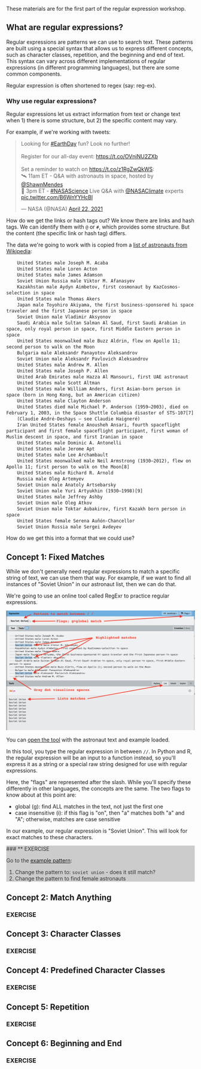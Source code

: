 These materials are for the first part of the regular expression workshop.

## What are regular expressions?

Regular expressions are patterns we can use to search text.  These patterns are built using a special syntax that allows us to express different concepts, such as character classes, repetition, and the beginning and end of text.  This syntax can vary across different implementations of regular expressions (in different programming languages), but there are some common components.  

Regular expression is often shortened to regex (say: reg-ex).  

### Why use regular expressions?

Regular expressions let us extract information from text or change text when 1) there is some structure, but 2) the specific content may vary.  

For example, if we're working with tweets:

<blockquote class="twitter-tweet"><p lang="en" dir="ltr">Looking for <a href="https://twitter.com/hashtag/EarthDay?src=hash&amp;ref_src=twsrc%5Etfw">#EarthDay</a> fun? Look no further!<br><br>Register for our all-day event: <a href="https://t.co/OVnjNU2ZXb">https://t.co/OVnjNU2ZXb</a><br><br>Set a reminder to watch on <a href="https://t.co/z1RgZwQkWS">https://t.co/z1RgZwQkWS</a>:<br>🛰️ 11am ET - Q&amp;A with astronauts in space, hosted by <a href="https://twitter.com/ShawnMendes?ref_src=twsrc%5Etfw">@ShawnMendes</a><br>🌳 3pm ET - <a href="https://twitter.com/hashtag/NASAScience?src=hash&amp;ref_src=twsrc%5Etfw">#NASAScience</a> Live Q&amp;A with <a href="https://twitter.com/NASAClimate?ref_src=twsrc%5Etfw">@NASAClimate</a> experts <a href="https://t.co/B6WnYYHcBl">pic.twitter.com/B6WnYYHcBl</a></p>&mdash; NASA (@NASA) <a href="https://twitter.com/NASA/status/1385241483201110016?ref_src=twsrc%5Etfw">April 22, 2021</a></blockquote> <script async src="https://platform.twitter.com/widgets.js" charset="utf-8"></script> 

How do we get the links or hash tags out?  We know there are links and hash tags.  We can identify them with `@` or `#`, which provides some structure.  But the content (the specific link or hash tag) differs.

The data we're going to work with is copied from a [list of astronauts from Wikipedia](https://en.wikipedia.org/wiki/List_of_space_travelers_by_name
): 

```
    United States male Joseph M. Acaba
    United States male Loren Acton
    United States male James Adamson
    Soviet Union Russia male Viktor M. Afanasyev
    Kazakhstan male Aydyn Aimbetov, first cosmonaut by KazCosmos-selection in space
    United States male Thomas Akers
    Japan male Toyohiro Akiyama, the first business-sponsored hi space traveler and the first Japanese person in space
    Soviet Union male Vladimir Aksyonov
    Saudi Arabia male Sultan Salman Al Saud, first Saudi Arabian in space, only royal person in space, first Middle Eastern person in space
    United States moonwalked male Buzz Aldrin, flew on Apollo 11; second person to walk on the Moon
    Bulgaria male Aleksandr Panayotov Aleksandrov
    Soviet Union male Aleksandr Pavlovich Aleksandrov
    United States male Andrew M. Allen
    United States male Joseph P. Allen
    United Arab Emirates male Hazza Al Mansouri, first UAE astronaut
    United States male Scott Altman
    United States male William Anders, first Asian-born person in space (born in Hong Kong, but an American citizen)
    United States male Clayton Anderson
    United States died male Michael P. Anderson (1959–2003), died on February 1, 2003, in the Space Shuttle Columbia disaster of STS-107[7]
    (Claudie André-Deshays – see Claudie Haigneré)
    Iran United States female Anousheh Ansari, fourth spaceflight participant and first female spaceflight participant, first woman of Muslim descent in space, and first Iranian in space
    United States male Dominic A. Antonelli
    United States male Jerome Apt
    United States male Lee Archambault
    United States moonwalked male Neil Armstrong (1930–2012), flew on Apollo 11; first person to walk on the Moon[8]
    United States male Richard R. Arnold
    Russia male Oleg Artemyev
    Soviet Union male Anatoly Artsebarsky
    Soviet Union male Yuri Artyukhin (1930–1998)[9]
    United States male Jeffrey Ashby
    Soviet Union male Oleg Atkov
    Soviet Union male Toktar Aubakirov, first Kazakh born person in space
    United States female Serena Auñón-Chancellor
    Soviet Union Russia male Sergei Avdeyev
```

How do we get this into a format that we could use?

## Concept 1: Fixed Matches

While we don't generally need regular expressions to match a specific string of text, we can use them that way.  For example, if we want to find all instances of "Soviet Union" in our astronaut list, then we can do that.  

We're going to use an online tool called RegExr to practice regular expressions.  

![Image of tool](tool_tour.png)

You can [open the tool](http://regexr.com/5rdpd) with the astronaut text and example loaded.

In this tool, you type the regular expression in between `//`.  In Python and R, the regular expression will be an input to a function instead, so you'll express it as a string or a special raw string designed for use with regular expressions.  

Here, the "flags" are represented after the slash.  While you'll specify these differently in other languages, the concepts are the same.  The two flags to know about at this point are:

* global (g): find ALL matches in the text, not just the first one
* case insensitive (i): if this flag is "on", then "a" matches both "a" and "A"; otherwise, matches are case sensitive

In our example, our regular expression is "Soviet Union".  This will look for exact matches to these characters.

<div style="background: #cccccc;color: #333333;">
### ** EXERCISE

Go to the [example pattern](http://regexr.com/5rdpd):

1. Change the pattern to: `soviet union` - does it still match?
2. Change the pattern to find female astronauts

</div>

## Concept 2: Match Anything


### EXERCISE

## Concept 3: Character Classes

### EXERCISE

## Concept 4: Predefined Character Classes

### EXERCISE

## Concept 5: Repetition

### EXERCISE

## Concept 6: Beginning and End

### EXERCISE


